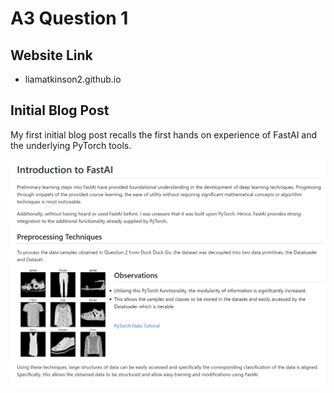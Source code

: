 # A3 Question 1

## Website Link
- liamatkinson2.github.io

## Initial Blog Post

My first initial blog post recalls the first hands on experience of FastAI and the underlying PyTorch tools.

<kbd> <img src="/images/a3.png" 
     width="1000" />
</kbd>
     


